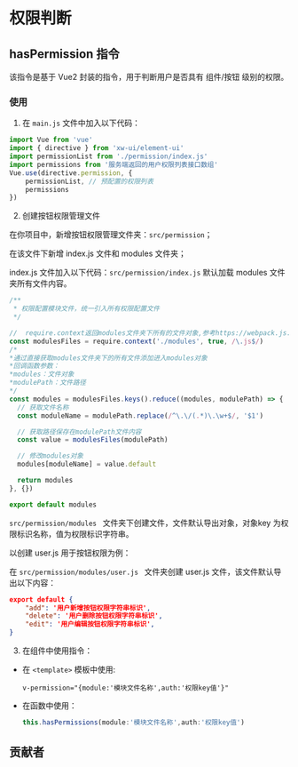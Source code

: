# 权限判断

## hasPermission 指令

 该指令是基于 Vue2 封装的指令，用于判断用户是否具有 组件/按钮 级别的权限。



### 使用

1. 在 `main.js` 文件中加入以下代码：

```javascript
import Vue from 'vue'
import { directive } from 'xw-ui/element-ui'
import permissionList from './permission/index.js'
import permissions from '服务端返回的用户权限列表接口数组'
Vue.use(directive.permission, {
    permissionList, // 预配置的权限列表
    permissions
})
```

2. 创建按钮权限管理文件

在你项目中，新增按钮权限管理文件夹：`src/permission`；

在该文件下新增 index.js 文件和 modules 文件夹；

index.js 文件加入以下代码：`src/permission/index.js` 默认加载 modules 文件夹所有文件内容。

```javascript
/**
 * 权限配置模块文件，统一引入所有权限配置文件
 */

//  require.context返回modules文件夹下所有的文件对象,参考https://webpack.js.org/guides/dependency-management/#requirecontext
const modulesFiles = require.context('./modules', true, /\.js$/)
/*
*通过直接获取modules文件夹下的所有文件添加进入modules对象
*回调函数参数：
*modules：文件对象
*modulePath：文件路径
*/
const modules = modulesFiles.keys().reduce((modules, modulePath) => {
  // 获取文件名称
  const moduleName = modulePath.replace(/^\.\/(.*)\.\w+$/, '$1')

  // 获取路径保存在modulePath文件内容
  const value = modulesFiles(modulePath)

  // 修改modules对象
  modules[moduleName] = value.default

  return modules
}, {})

export default modules

```

`src/permission/modules `  文件夹下创建文件，文件默认导出对象，对象key 为权限标识名称，值为权限标识字符串。

以创建 user.js 用于按钮权限为例：

在 `src/permission/modules/user.js `  文件夹创建 user.js 文件，该文件默认导出以下内容：

```json
export default {
	"add": '用户新增按钮权限字符串标识',
    "delete": '用户删除按钮权限字符串标识',
    "edit": '用户编辑按钮权限字符串标识',
}
```



3. 在组件中使用指令：

* 在 `<template>` 模板中使用:
  ```vue
  v-permission="{module:'模块文件名称',auth:'权限key值'}"
  ```

* 在函数中使用：

  ```js
  this.hasPermissions(module:'模块文件名称',auth:'权限key值')
  ```

  


## 贡献者
<script setup>
import {
  VPTeamPage,
  VPTeamPageTitle,
  VPTeamMembers
} from 'vitepress/theme'

const xhttpMembers = [
  {
    avatar: 'https://avatars.githubusercontent.com/u/28383640?v=4',
    name: 'Sewen',
    title: 'Creator',
    links: [
      { icon: 'github', link: 'https://github.com/Sewar-x' }
    ]
  }
]

const permissionMembers = [
  {
    avatar: 'https://avatars.githubusercontent.com/u/95331757?v=4',
    name: 'Vivien',
    title: 'Staff Frontend Engineer',
    links: [
      { icon: 'github', link: 'https://github.com/yoguoer' }
    ]
  }
]
</script>

<VPTeamPage>
  <VPTeamMembers
    :members="xhttpMembers"
  />
</VPTeamPage>